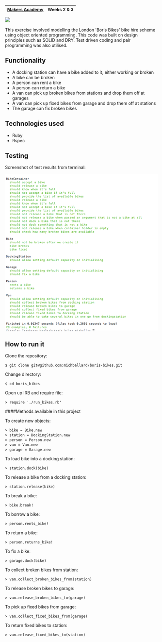 | [Makers Academy](http://www.makersacademy.com) | Weeks 2 & 3 |
| ------ | ------ |

<a href="https://codeclimate.com/repos/5460ea3e695680201b011a74/feed"><img src="https://codeclimate.com/repos/5460ea3e695680201b011a74/badges/151aaec37affc10617db/gpa.svg" /></a>

This exercise involved modelling the London 'Boris Bikes' bike hire scheme using object oriented programming.  This code was built on design principles such as SOLID and DRY.  Test driven coding and pair programming was also utilised.

Functionality
-------------
- A docking station can have a bike added to it, either working or broken
- A bike can be broken
- A person can rent a bike 
- A person can return a bike
- A van can pick up broken bikes from stations and drop them off at garages
- A van can pick up fixed bikes from garage and drop them off at stations
- The garage can fix broken bikes

Technologies used
-----------------
- Ruby
- Rspec

Testing
-------
Screenshot of test results from terminal:

![Screenshot](/images/screenshot.png)

How to run it
-------------
Clone the repository:
```shell
$ git clone git@github.com:michballard/boris-bikes.git
```

Change directory:
```shell
$ cd boris_bikes
```

Open up IRB and require file:
```shell
> require './run_bikes.rb'
```

####Methods available in this project

To create new objects:
```shell
> bike = Bike.new
> station = DockingStation.new
> person = Person.new
> van = Van.new
> garage = Garage.new
```

To load bike into a docking station:
```shell
> station.dock(bike)
```

To release a bike from a docking station:
```shell
> station.release(bike)
```

To break a bike:
```shell
> bike.break!
```

To borrow a bike: 
```shell
> person.rents_bike!
```

To return a bike:
```shell
> person.returns_bike!
```

To fix a bike: 
```shell
> garage.dock(bike)
```

To collect broken bikes from station:
```shell
> van.collect_broken_bikes_from(station)
```

To release broken bikes to garage:
```shell
> van.release_broken_bikes_to(garage)
```

To pick up fixed bikes from garage:
```shell
> van.collect_fixed_bikes_from(garage)
```

To return fixed bikes to station:
```shell
> van.release_fixed_bikes_to(station)
```